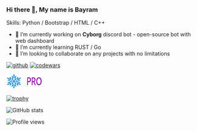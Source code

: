 ### Hi there 👋, My name is Bayram



Skills: Python / Bootstrap / HTML / C++

- 🔭 I’m currently working on **Cyborg** discord bot - open-source bot with web dashboard 
- 🌱 I’m currently learning RUST / Go 
- 👯 I’m looking to collaborate on any projects with no limitations 


[<img src='https://cdn.jsdelivr.net/npm/simple-icons@3.0.1/icons/github.svg' alt='github' height='40'>](https://github.com/LLIAJIYH)  [<img src='https://cdn.jsdelivr.net/npm/simple-icons@3.0.1/icons/codewars.svg' alt='codewars' height='40'>](https://www.codewars.com/users/Bayram_dev)  

<a href='https://archiveprogram.github.com/'><img src='https://raw.githubusercontent.com/acervenky/animated-github-badges/master/assets/acbadge.gif' width='40' height='40'></a> <a href='https://github.com/pricing'><img src='https://raw.githubusercontent.com/acervenky/animated-github-badges/master/assets/pro.gif' width='40' height='40'></a> 

[![trophy](https://github-profile-trophy.vercel.app/?username=LLIAJIYH)](https://github.com/ryo-ma/github-profile-trophy)

![GitHub stats](https://github-readme-stats.vercel.app/api?username=LLIAJIYH&show_icons=true)  

![Profile views](https://gpvc.arturio.dev/LLIAJIYH)  
